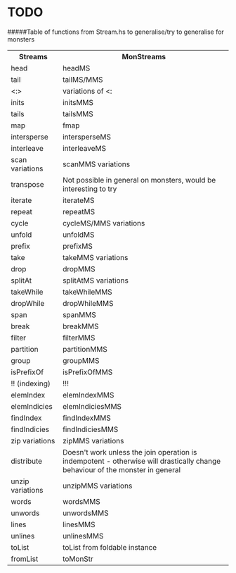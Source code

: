 # TODO

#####Table of functions from Stream.hs to generalise/try to generalise for monsters

<table>
  <tr>
    <th>Streams</th>
    <th>MonStreams</th> 
  </tr>
  <tr>
    <td>head</td>
    <td>headMS</td> 
  </tr>
  <tr>
    <td>tail</td>
    <td>tailMS/MMS</td> 
  </tr>
  <tr>
    <td><:></td>
    <td>variations of <:</td> 
  </tr>
  <tr>
    <td>inits</td>
    <td>initsMMS</td> 
  </tr>
  <tr>
    <td>tails</td>
    <td>tailsMMS</td> 
  </tr>
  <tr>
    <td>map</td>
    <td>fmap</td> 
  </tr>
  <tr>
    <td>intersperse</td>
    <td>intersperseMS</td> 
  </tr>
  <tr>
    <td>interleave</td>
    <td>interleaveMS</td> 
  </tr>
  <tr>
    <td>scan variations</td>
    <td>scanMMS variations</td> 
  </tr>
  <tr>
    <td>transpose</td>
    <td>Not possible in general on monsters, would be interesting to try</td> 
  </tr>
  <tr>
    <td>iterate</td>
    <td>iterateMS</td>
  </tr>
  <tr>
    <td>repeat</td>
    <td>repeatMS</td> 
  </tr>
  <tr>
    <td>cycle</td>
    <td>cycleMS/MMS variations</td> 
  </tr>
  <tr>
    <td>unfold</td>
    <td>unfoldMS</td> 
  </tr>
  <tr>
    <td>prefix</td>
    <td>prefixMS</td> 
  </tr>
  <tr>
    <td>take</td>
    <td>takeMMS variations</td> 
  </tr>
  <tr>
    <td>drop</td>
    <td>dropMMS</td> 
  </tr>
  <tr>
    <td>splitAt</td>
    <td>splitAtMS variations</td> 
  </tr>
  <tr>
    <td>takeWhile</td>
    <td>takeWhileMMS</td> 
  </tr>
  <tr>
    <td>dropWhile</td>
    <td>dropWhileMMS</td> 
  </tr>
  <tr>
    <td>span</td>
    <td>spanMMS</td> 
  </tr>
  <tr>
    <td>break</td>
    <td>breakMMS</td> 
  </tr>
  <tr>
    <td>filter</td>
    <td>filterMMS</td> 
  </tr>
  <tr>
    <td>partition</td>
    <td>partitionMMS</td> 
  </tr>
  <tr>
    <td>group</td>
    <td>groupMMS</td> 
  </tr>
  <tr>
    <td>isPrefixOf</td>
    <td>isPrefixOfMMS</td> 
  </tr>
  <tr>
    <td>!! (indexing)</td>
    <td>!!!</td> 
  </tr>
  <tr>
    <td>elemIndex</td>
    <td>elemIndexMMS</td> 
  </tr>
  <tr>
    <td>elemIndicies</td>
    <td>elemIndiciesMMS</td> 
  </tr>
  <tr>
    <td>findIndex</td>
    <td>findIndexMMS</td> 
  </tr>
  <tr>
    <td>findIndicies</td>
    <td>findIndiciesMMS</td> 
  </tr>
  <tr>
    <td>zip variations</td>
    <td>zipMMS variations</td> 
  </tr>
  <tr>
    <td>distribute</td>
    <td>Doesn't work unless the join operation is indempotent - otherwise will drastically change behaviour of the monster in general</td> 
  </tr>
  <tr>
    <td>unzip variations</td>
    <td>unzipMMS variations</td> 
  </tr>
  <tr>
    <td>words</td>
    <td>wordsMMS</td> 
  </tr>
  <tr>
    <td>unwords</td>
    <td>unwordsMMS</td> 
  </tr>
  <tr>
    <td>lines</td>
    <td>linesMMS</td> 
  </tr>
  <tr>
    <td>unlines</td>
    <td>unlinesMMS</td> 
  </tr>
  <tr>
    <td>toList</td>
    <td>toList from foldable instance</td>
  </tr>
  <tr>
    <td>fromList</td>
    <td>toMonStr</td> 
  </tr>
</table>
